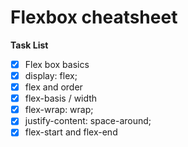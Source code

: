 # Flexbox cheatsheet
__Task List__

- [x] Flex box basics
- [x] display: flex;
- [x] flex and order
- [x] flex-basis / width
- [x] flex-wrap: wrap;
- [x] justify-content: space-around;
- [x] flex-start and flex-end 

